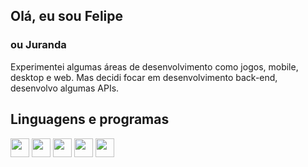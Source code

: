 <head>
  <link rel="stylesheet" href="https://cdn.jsdelivr.net/gh/devicons/devicon@v2.15.1/devicon.min.css">
<head/>

## Olá, eu sou Felipe
### ou Juranda

<div style="margin-bottom: 2000px">
<a> Experimentei algumas áreas de desenvolvimento como jogos, mobile, desktop e web. Mas decidi focar em desenvolvimento back-end, desenvolvo algumas APIs.
<a/>
<div/>

  
## Linguagens e programas
  
<div>
  <img height=30cm src="https://img.shields.io/badge/-csharp-purple?&logo=c-sharp&logoColor=white&style=plastic">
  <img height=30cm src="https://img.shields.io/badge/-Javascript-yellow?&logo=javascript&logoColor=white&style=plastic">
  <img height=30cm src="https://img.shields.io/badge/-Firebird?&logo=mysql&logoColor=white&style=plastic">
  <img height=30cm src="https://img.shields.io/badge/-SQLServer-orange?&logo=microsoftsqlserver&logoColor=white&style=plastic">
  <img height=30cm src="https://img.shields.io/badge/-Unity-black?&logo=unity&logoColor=white&style=plastic">
<div/>
